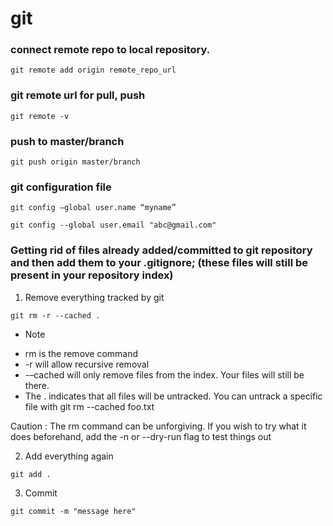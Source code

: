 # git

### connect remote repo to local repository.
```
git remote add origin remote_repo_url
```

### git remote url for pull, push
```
git remote -v
```

### push to master/branch
```
git push origin master/branch
```

### git configuration file
```
git config –global user.name “myname”

git config --global user.email "abc@gmail.com"
```
### Getting rid of files already added/committed to git repository and then add them to your .gitignore; (these files will still be present in your repository index)
1. Remove everything tracked by git
```
git rm -r --cached .
```
- Note
* rm is the remove command
* -r will allow recursive removal
* -–cached will only remove files from the index. Your files will still be there.
* The . indicates that all files will be untracked. You can untrack a specific file with git rm --cached foo.txt

Caution : The rm command can be unforgiving. If you wish to try what it does beforehand, add the -n or --dry-run flag to test things out

2. Add everything again
```
git add .
```

3. Commit
```
git commit -m "message here"
```

